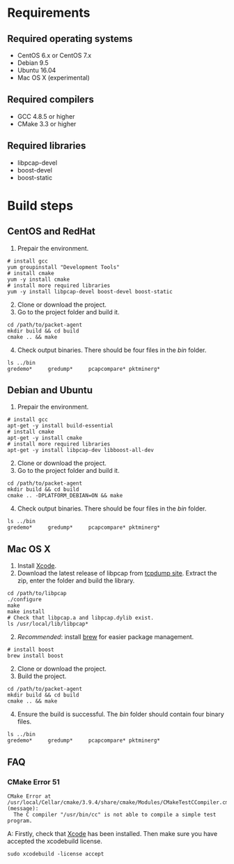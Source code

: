 # Requirements

## Required operating systems

* CentOS 6.x or CentOS 7.x
* Debian 9.5
* Ubuntu 16.04
* Mac OS X (experimental)
    
## Required compilers

* GCC 4.8.5 or higher
* CMake 3.3 or higher
    
## Required libraries

* libpcap-devel
* boost-devel
* boost-static


# Build steps

## CentOS and RedHat

1. Prepair the environment.

```shell
# install gcc
yum groupinstall "Development Tools"
# install cmake
yum -y install cmake
# install more required libraries
yum -y install libpcap-devel boost-devel boost-static
```

2. Clone or download the project.
3. Go to the project folder and build it.

```shell
cd /path/to/packet-agent
mkdir build && cd build
cmake .. && make
```

4. Check output binaries. There should be four files in the *bin* folder.

```shell
ls ../bin
gredemo*     gredump*     pcapcompare* pktminerg*
```


## Debian and Ubuntu

1. Prepair the environment.

```shell
# install gcc
apt-get -y install build-essential
# install cmake
apt-get -y install cmake
# install more required libraries
apt-get -y install libpcap-dev libboost-all-dev
```

2. Clone or download the project.
3. Go to the project folder and build it.

```shell
cd /path/to/packet-agent
mkdir build && cd build
cmake .. -DPLATFORM_DEBIAN=ON && make
```

4. Check output binaries. There should be four files in the *bin* folder.

```shell
ls ../bin
gredemo*     gredump*     pcapcompare* pktminerg*
```


## Mac OS X

1. Install [Xcode](https://developer.apple.com/xcode/).
2. Download the latest release of libpcap from [tcpdump site](http://www.tcpdump.org). Extract the zip, enter the folder and build the library.

```shell
cd /path/to/libpcap
./configure 
make
make install
# Check that libpcap.a and libpcap.dylib exist.
ls /usr/local/lib/libpcap*
```

2. *Recommended*: install [brew](https://brew.sh/) for easier package management.

```shell
# install boost
brew install boost
```

2. Clone or download the project.
3. Build the project.

```shell
cd /path/to/packet-agent
mkdir build && cd build
cmake .. && make
```

4. Ensure the build is successful. The *bin* folder should contain four binary files.

```shell
ls ../bin
gredemo*     gredump*     pcapcompare* pktminerg*
```

## FAQ

### CMake Error 51

```shell
CMake Error at /usr/local/Cellar/cmake/3.9.4/share/cmake/Modules/CMakeTestCCompiler.cmake:51 (message):
  The C compiler "/usr/bin/cc" is not able to compile a simple test program.
```

A: Firstly, check that [Xcode](https://developer.apple.com/xcode/) has been installed. Then make sure you have accepted the xcodebuild license.

```shell
sudo xcodebuild -license accept
```
  

